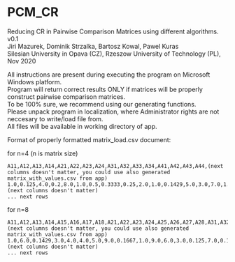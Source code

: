 # PCM_CR 

Reducing CR in Pairwise Comparison Matrices using different algorithms. v0.1<br/>
Jiri Mazurek, Dominik Strzalka, Bartosz Kowal, Pawel Kuras<br/>
Silesian University in Opava (CZ), Rzeszow University of Technology (PL), Nov 2020<br/>

All instructions are present during executing the program on Microsoft Windows platform.<br/>
Program will return correct results ONLY if matrices will be properly construct pairwise comparison matrices.<br/>
To be 100% sure, we recommend using our generating functions.<br/>
Please unpack program in localization, where Administrator rights are not neccesary to write/load file from.<br/>
All files will be available in working directory of app.<br/>

Format of properly formatted matrix_load.csv document:<br/>

for n=4 (n is matrix size)<br/>
```
A11,A12,A13,A14,A21,A22,A23,A24,A31,A32,A33,A34,A41,A42,A43,A44,(next columns doesn't matter, you could use also generated matrix_with_values.csv from app)
1.0,0.125,4.0,0.2,8.0,1.0,0.5,0.3333,0.25,2.0,1.0,0.1429,5.0,3.0,7.0,1.0,(next columns doesn't matter)
... next rows
```
for n=8<br/>
```
A11,A12,A13,A14,A15,A16,A17,A18,A21,A22,A23,A24,A25,A26,A27,A28,A31,A32,A33,A34,A35,A36,A37,A38,A41,A42,A43,A44,A45,A46,A47,A48,A51,A52,A53,A54,A55,A56,A57,A58,A61,A62,A63,A64,A65,A66,A67,A68,A71,A72,A73,A74,A75,A76,A77,A78,A81,A82,A83,A84,A85,A86,A87,A88,(next columns doesn't matter, you could use also generated matrix_with_values.csv from app)
1.0,6.0,0.1429,3.0,4.0,4.0,5.0,9.0,0.1667,1.0,9.0,6.0,3.0,0.125,7.0,0.1667,7.0,0.1111,1.0,4.0,5.0,8.0,3.0,0.1111,0.3333,0.1667,0.25,1.0,8.0,9.0,0.1429,1.0,0.25,0.3333,0.2,0.125,1.0,0.2,6.0,4.0,0.25,8.0,0.125,0.1111,5.0,1.0,0.1667,0.2,0.2,0.1429,0.3333,7.0,0.1667,6.0,1.0,0.1111,0.1111,6.0,9.0,1.0,0.25,5.0,9.0,1.0, (next columns doesn't matter)
... next rows
```
